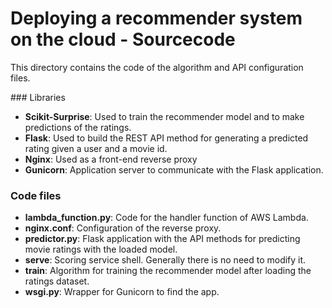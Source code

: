 # Deploying a recommender system on the cloud - Sourcecode

This directory contains the code of the algorithm and API configuration files.

### Libraries
- __Scikit-Surprise__: Used to train the recommender model and to make predictions of the ratings.
- __Flask__: Used to build the REST API method for generating a predicted rating given a user and a movie id.
- __Nginx__: Used as a front-end reverse proxy
- __Gunicorn__: Application server to communicate with the Flask application.

### Code files
- __lambda_function.py__: Code for the handler function of AWS Lambda.
- __nginx.conf__: Configuration of the reverse proxy.
- __predictor.py__: Flask application with the API methods for predicting movie ratings with the loaded model.
- __serve__: Scoring service shell. Generally there is no need to modify it.
- __train__: Algorithm for training the recommender model after loading the ratings dataset.
- __wsgi.py__: Wrapper for Gunicorn to find the app.
